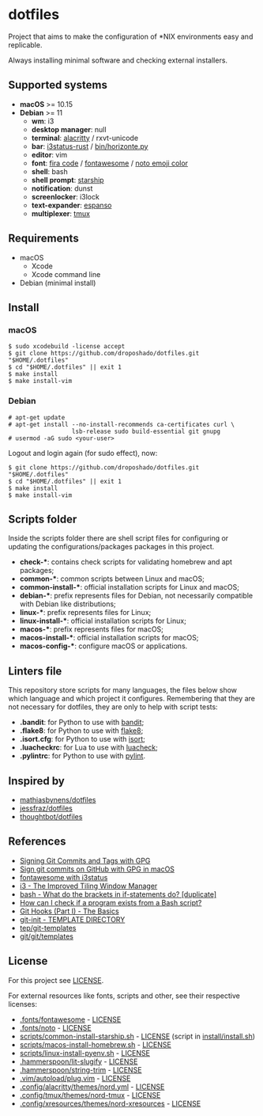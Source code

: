 # dotfiles

Project that aims to make the configuration of *NIX environments easy and replicable.

Always installing minimal software and checking external installers.

## Supported systems

* **macOS** >= 10.15
* **Debian** >= 11
  * **wm**: i3
  * **desktop manager**: null
  * **terminal**: [alacritty](https://github.com/alacritty/alacritty) / rxvt-unicode
  * **bar**: [i3status-rust](https://github.com/greshake/i3status-rust/) / [bin/horizonte.py](bin/horizonte.py)
  * **editor**: vim
  * **font**: [fira code](https://github.com/tonsky/FiraCode) / [fontawesome](https://github.com/FortAwesome/Font-Awesome) / [noto emoji color](https://github.com/googlefonts/noto-emoji)
  * **shell**: bash
  * **shell prompt**: [starship](https://starship.rs)
  * **notification**: dunst
  * **screenlocker**: i3lock
  * **text-expander**: [espanso](https://espanso.org/)
  * **multiplexer**: [tmux](https://github.com/tmux/tmux)

## Requirements

* macOS
  * Xcode
  * Xcode command line
* Debian (minimal install)

## Install

### macOS

```
$ sudo xcodebuild -license accept
$ git clone https://github.com/droposhado/dotfiles.git "$HOME/.dotfiles"
$ cd "$HOME/.dotfiles" || exit 1
$ make install
$ make install-vim
```

### Debian

```
# apt-get update
# apt-get install --no-install-recommends ca-certificates curl \
                  lsb-release sudo build-essential git gnupg
# usermod -aG sudo <your-user>
```

Logout and login again (for sudo effect), now:

```
$ git clone https://github.com/droposhado/dotfiles.git "$HOME/.dotfiles"
$ cd "$HOME/.dotfiles" || exit 1
$ make install
$ make install-vim
```

## Scripts folder

Inside the scripts folder there are shell script files for configuring or updating the configurations/packages packages in this project.

 - **check-\***: contains check scripts for validating homebrew and apt packages;
 - **common-\***: common scripts between Linux and macOS;
 - **common-install-\***: official installation scripts for Linux and macOS;
 - **debian-\***: prefix represents files for Debian, not necessarily compatible with Debian like distributions;
 - **linux-\***: prefix represents files for Linux;
 - **linux-install-\***: official installation scripts for Linux;
 - **macos-\***: prefix represents files for macOS;
 - **macos-install-\***: official installation scripts for macOS;
 - **macos-config-\***: configure macOS or applications.

## Linters file

This repository store scripts for many languages, the files below show which language and which project it configures. Remembering that they are not necessary for dotfiles, they are only to help with script tests:

- **.bandit**: for Python to use with [bandit](https://github.com/PyCQA/bandit);
- **.flake8**: for Python to use with [flake8](https://flake8.pycqa.org/en/latest/);
- **.isort.cfg**: for Python to use with [isort](https://pycqa.github.io/isort/);
- **.luacheckrc**: for Lua to use with [luacheck](https://github.com/mpeterv/luacheck);
- **.pylintrc**: for Python to use with [pylint](https://github.com/PyCQA/pylint).

## Inspired by

- [mathiasbynens/dotfiles](https://github.com/mathiasbynens/dotfiles)
- [jessfraz/dotfiles](https://github.com/jessfraz/dotfiles)
- [thoughtbot/dotfiles](https://github.com/thoughtbot/dotfiles)

## References

- [Signing Git Commits and Tags with GPG](https://jigarius.com/blog/signing-git-commits)
- [Sign git commits on GitHub with GPG in macOS](https://samuelsson.dev/sign-git-commits-on-github-with-gpg-in-macos/)
- [fontawesome with i3status](https://gist.github.com/hbpasti/39f2dd2d4dbd8fe04cbf)
- [i3 - The Improved Tiling Window Manager](https://sachinkumarsingh092.github.io/blog/i3-wm)
- [bash - What do the brackets in if-statements do? [duplicate]](https://unix.stackexchange.com/a/482007)
- [How can I check if a program exists from a Bash script?](https://stackoverflow.com/a/677212)
- [Git Hooks (Part I) - The Basics](https://www.omerkatz.com/blog/2013/2/15/git-hooks-part-1-the-basics)
- [git-init - TEMPLATE DIRECTORY](https://git-scm.com/docs/git-init#_template_directory)
- [tep/git-templates](https://github.com/tep/git-templates)
- [git/git/templates](https://github.com/git/git/tree/master/templates)

## License

For this project see [LICENSE](LICENSE).

For external resources like fonts, scripts and other, see their respective licenses:

- [.fonts/fontawesome](.fonts/fontawesome) - [LICENSE](https://github.com/FortAwesome/Font-Awesome/blob/master/LICENSE.txt)
- [.fonts/noto](.fonts/noto) - [LICENSE](https://github.com/googlefonts/noto-emoji/blob/main/LICENSE)
- [scripts/common-install-starship.sh](scripts/common-install-starship.sh) - [LICENSE](https://github.com/starship/starship/blob/master/LICENSE) (script in [install/install.sh](https://github.com/starship/starship/blob/master/install/install.sh))
- [scripts/macos-install-homebrew.sh](scripts/macos-install-homebrew.sh) - [LICENSE](https://github.com/Homebrew/install/blob/master/LICENSE.txt)
- [scripts/linux-install-pyenv.sh](scripts/linux-install-pyenv.sh) - [LICENSE](https://github.com/pyenv/pyenv-installer/blob/master/LICENSE)
- [.hammerspoon/lit-slugify](.hammerspoon/lit-slugify) - [LICENSE](.hammerspoon/lit-slugify/LICENSE)
- [.hammerspoon/string-trim](.hammerspoon/string-trim) - [LICENSE](.hammerspoon/string-trim/LICENSE)
- [.vim/autoload/plug.vim](.vim/autoload/plug.vim) - [LICENSE](https://github.com/junegunn/vim-plug/blob/master/LICENSE)
- [.config/alacritty/themes/nord.yml](.config/alacritty/themes/nord.yml) - [LICENSE](https://github.com/arcticicestudio/nord-alacritty/blob/develop/LICENSE.md)
- [.config/tmux/themes/nord-tmux](.config/tmux/themes/nord-tmux) - [LICENSE](.config/tmux/themes/nord-tmux/LICENSE.md)
- [.config/xresources/themes/nord-xresources](.config/xresources/themes/nord-xresources) - [LICENSE](.config/xresources/themes/nord-xresources/LICENSE.md)
